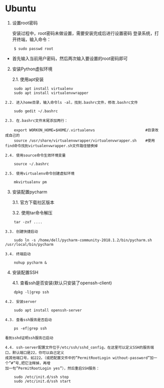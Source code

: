 # Ubuntu

1. 设置root密码

	安装过程中，root密码未做设置，需要安装完成后进行设置密码
	登录系统，打开终端，输入命令：	
```
	$ sudo passwd root
```	
- 首先输入当前用户密码，然后两次输入要设置的root密码即可

2. 安装Python虚拟环境

	2.1. 使用apt安装
	
```
	sudo apt install virtualenv
	sudo apt install virtualenvwrapper
```
	
	2.2. 进入home目录，输入命令ls -al，找到.bashrc文件，修改.bashrc文件
	
```
	sudo gedit ~/.bashrc
```
	
	2.3. 在.bashrc文件末尾添加两行：
	
```
	export WORKON_HOME=$HOME/.virtualenvs  						#目录改成自己的
	source /usr/share/virtualenvwrapper/virtualenvwrapper.sh	#使用find命令找到virtualenvwrapper.sh文件路径替换掉
```

	2.4. 使用source命令生效环境变量
	
```
	source ~/.bashrc
```	

	2.5. 使用virtualenv命令创建虚拟环境
	
```
	mkvirtualenv pm
```

3. 安装配置pycharm

	3.1. 官方下载社区版本
	
	3.2. 使用tar命令解压
	
```
	tar -zxf ....
```

	3.3. 创建快捷启动
	
```
	sudo ln -s /home/dell/pycharm-community-2018.1.2/bin/pycharm.sh /usr/local/bin/pycharm
```

	3.4. 终端启动
	
```
	nohup pycharm &
```

4. 安装配置SSH

	4.1. 查看ssh是否安装(默认只安装了openssh-client)
	
```
	dpkg -l|grep ssh
```
	
	4.2. 安装server
	
```
	sudo apt install openssh-server
```

	4.3. 查看ssh服务是否启动
	
```
	ps -ef|grep ssh
```
	看到sshd证明ssh服务已启动
	
	4.4. ssh-server配置文件位于/etc/ssh/sshd_config，在这里可以定义SSH的服务端口，默认端口是22，你可以自己定义
	成其他端口号，如222。（或把配置文件中的”PermitRootLogin without-password”加一个”#”号,把它注释掉，再增
	加一句”PermitRootLogin yes”），然后重启SSH服务：
```
	sudo /etc/init.d/ssh stop
	sudo /etc/init.d/ssh start
```